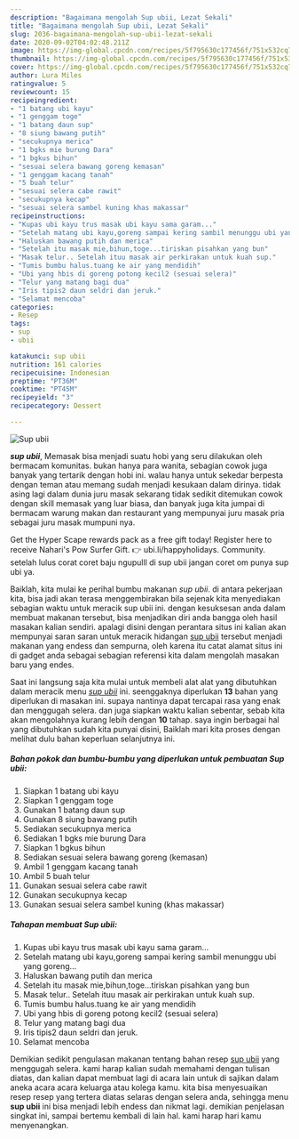 ```yaml
---
description: "Bagaimana mengolah Sup ubii, Lezat Sekali"
title: "Bagaimana mengolah Sup ubii, Lezat Sekali"
slug: 2036-bagaimana-mengolah-sup-ubii-lezat-sekali
date: 2020-09-02T04:02:48.211Z
image: https://img-global.cpcdn.com/recipes/5f795630c177456f/751x532cq70/sup-ubii-foto-resep-utama.jpg
thumbnail: https://img-global.cpcdn.com/recipes/5f795630c177456f/751x532cq70/sup-ubii-foto-resep-utama.jpg
cover: https://img-global.cpcdn.com/recipes/5f795630c177456f/751x532cq70/sup-ubii-foto-resep-utama.jpg
author: Lura Miles
ratingvalue: 5
reviewcount: 15
recipeingredient:
- "1 batang ubi kayu"
- "1 genggam toge"
- "1 batang daun sup"
- "8 siung bawang putih"
- "secukupnya merica"
- "1 bgks mie burung Dara"
- "1 bgkus bihun"
- "sesuai selera bawang goreng kemasan"
- "1 genggam kacang tanah"
- "5 buah telur"
- "sesuai selera cabe rawit"
- "secukupnya kecap"
- "sesuai selera sambel kuning khas makassar"
recipeinstructions:
- "Kupas ubi kayu trus masak ubi kayu sama garam..."
- "Setelah matang ubi kayu,goreng sampai kering sambil menunggu ubi yang goreng..."
- "Haluskan bawang putih dan merica"
- "Setelah itu masak mie,bihun,toge...tiriskan pisahkan yang bun"
- "Masak telur.. Setelah ituu masak air perkirakan untuk kuah sup."
- "Tumis bumbu halus.tuang ke air yang mendidih"
- "Ubi yang hbis di goreng potong kecil2 (sesuai selera)"
- "Telur yang matang bagi dua"
- "Iris tipis2 daun seldri dan jeruk."
- "Selamat mencoba"
categories:
- Resep
tags:
- sup
- ubii

katakunci: sup ubii 
nutrition: 161 calories
recipecuisine: Indonesian
preptime: "PT36M"
cooktime: "PT45M"
recipeyield: "3"
recipecategory: Dessert

---
```



![Sup ubii](https://img-global.cpcdn.com/recipes/5f795630c177456f/751x532cq70/sup-ubii-foto-resep-utama.jpg)

<b><i>sup ubii</i></b>, Memasak bisa menjadi suatu hobi yang seru dilakukan oleh bermacam komunitas. bukan hanya para wanita, sebagian cowok juga banyak yang tertarik dengan hobi ini. walau hanya untuk sekedar berpesta dengan teman atau memang sudah menjadi kesukaan dalam dirinya. tidak asing lagi dalam dunia juru masak sekarang tidak sedikit ditemukan cowok dengan skill memasak yang luar biasa, dan banyak juga kita jumpai di bermacam warung makan dan restaurant yang mempunyai juru masak pria sebagai juru masak mumpuni nya.

Get the Hyper Scape rewards pack as a free gift today! Register here to receive Nahari&#39;s Pow Surfer Gift. 👉 ubi.li/happyholidays. Community. setelah lulus corat coret baju ngupulll di sup ubii jangan coret om punya sup ubi ya.

Baiklah, kita mulai ke perihal bumbu makanan <i>sup ubii</i>. di antara pekerjaan kita, bisa jadi akan terasa menggembirakan bila sejenak kita menyediakan sebagian waktu untuk meracik sup ubii ini. dengan kesuksesan anda dalam membuat makanan tersebut, bisa menjadikan diri anda bangga oleh hasil masakan kalian sendiri. apalagi disini dengan perantara situs ini kalian akan mempunyai saran saran untuk meracik hidangan <u>sup ubii</u> tersebut menjadi makanan yang endess dan sempurna, oleh karena itu catat alamat situs ini di gadget anda sebagai sebagian referensi kita dalam mengolah masakan baru yang endes.


Saat ini langsung saja kita mulai untuk membeli alat alat yang dibutuhkan dalam meracik menu <u><i>sup ubii</i></u> ini. seenggaknya diperlukan <b>13</b> bahan yang diperlukan di masakan ini. supaya nantinya dapat tercapai rasa yang enak dan menggugah selera. dan juga siapkan waktu kalian sebentar, sebab kita akan mengolahnya kurang lebih dengan <b>10</b> tahap. saya ingin berbagai hal yang dibutuhkan sudah kita punyai disini, Baiklah mari kita proses dengan melihat dulu bahan keperluan selanjutnya ini.

<!--inarticleads1-->

##### Bahan pokok dan bumbu-bumbu yang diperlukan untuk pembuatan Sup ubii:

1. Siapkan 1 batang ubi kayu
1. Siapkan 1 genggam toge
1. Gunakan 1 batang daun sup
1. Gunakan 8 siung bawang putih
1. Sediakan secukupnya merica
1. Sediakan 1 bgks mie burung Dara
1. Siapkan 1 bgkus bihun
1. Sediakan sesuai selera bawang goreng (kemasan)
1. Ambil 1 genggam kacang tanah
1. Ambil 5 buah telur
1. Gunakan sesuai selera cabe rawit
1. Gunakan secukupnya kecap
1. Gunakan sesuai selera sambel kuning (khas makassar)




<!--inarticleads2-->

##### Tahapan membuat Sup ubii:

1. Kupas ubi kayu trus masak ubi kayu sama garam...
1. Setelah matang ubi kayu,goreng sampai kering sambil menunggu ubi yang goreng...
1. Haluskan bawang putih dan merica
1. Setelah itu masak mie,bihun,toge...tiriskan pisahkan yang bun
1. Masak telur.. Setelah ituu masak air perkirakan untuk kuah sup.
1. Tumis bumbu halus.tuang ke air yang mendidih
1. Ubi yang hbis di goreng potong kecil2 (sesuai selera)
1. Telur yang matang bagi dua
1. Iris tipis2 daun seldri dan jeruk.
1. Selamat mencoba




Demikian sedikit pengulasan makanan tentang bahan resep <u>sup ubii</u> yang menggugah selera. kami harap kalian sudah memahami dengan tulisan diatas, dan kalian dapat membuat lagi di acara lain untuk di sajikan dalam aneka acara acara keluarga atau kolega kamu. kita bisa menyesuaikan resep resep yang tertera diatas selaras dengan selera anda, sehingga menu <b>sup ubii</b> ini bisa menjadi lebih endess dan nikmat lagi. demikian penjelasan singkat ini, sampai bertemu kembali di lain hal. kami harap hari kamu menyenangkan.
